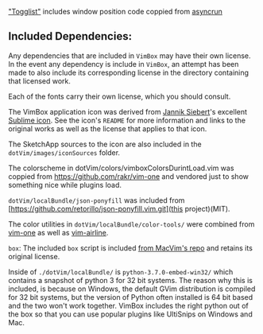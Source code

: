 ["Togglist"](dotVim/pluginRc/toggly/togglyVimRc) includes window position code
coppied from [asyncrun](https://github.com/skywind3000/asyncrun.vim)

Included Dependencies:
---------------------
Any dependencies that are included in `VimBox` may have their own license. In
the event any dependency is include in `VimBox`, an attempt has been made to
also include its corresponding license in the directory containing that
licensed work.

Each of the fonts carry their own license, which you should consult.

The VimBox application icon was derived from [Jannik Siebert](https://dribbble.com/janniks)'s excellent [Sublime
icon](https://dribbble.com/shots/1827862-Yosemite-Sublime-Text-Icon). See the icon's `README` for more information and links to the original
works as well as the license that applies to that icon.

The SketchApp sources to the icon are also included in the
`dotVim/images/iconSources` folder.


The colorscheme in dotVim/colors/vimboxColorsDurintLoad.vim
was coppied from https://github.com/rakr/vim-one
and vendored just to show something nice while plugins load.

`dotVim/localBundle/json-ponyfill` was included from
[https://github.com/retorillo/json-ponyfill.vim.git](this project)(MIT).

The color utilities in `dotVim/localBundle/color-tools/` were combined from
[vim-one](https://github.com/rakr/vim-one) as well as
[vim-airline](https://github.com/vim-airline/vim-airline).


`box`: The included `box` script is included [from MacVim's
repo](https://github.com/macvim-dev/macvim/blob/6ff781f67eca346595b501c862dae12c3fca1e82/src/MacVim/mvim)
and retains its original license.


Inside of `./dotVim/localBundle/` is `python-3.7.0-embed-win32/` which contains
a snapshot of python 3 for 32 bit systems. The reason why this is included, is
because on Windows, the default GVim distribution is compiled for 32 bit
systems, but the version of Python often installed is 64 bit based and the two
won't work together. VimBox includes the right python out of the box so that
you can use popular plugins like UltiSnips on Windows and Mac.
